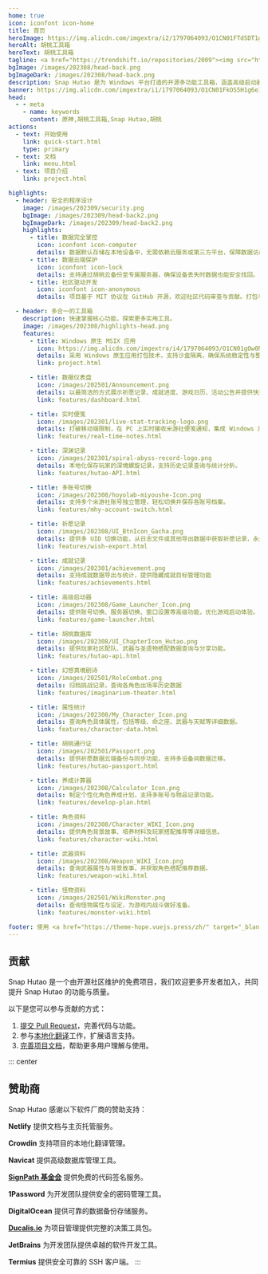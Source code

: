 ```yaml
---
home: true
icon: iconfont icon-home
title: 首页
heroImage: https://img.alicdn.com/imgextra/i2/1797064093/O1CN01FTdSDT1g6e7p1HAv6_!!1797064093.png_.webp
heroAlt: 胡桃工具箱
heroText: 胡桃工具箱
tagline: <a href="https://trendshift.io/repositories/2009"><img src="https://trendshift.io/api/badge/repositories/2009" alt="trend"/></a><br>实用的开源多功能原神工具箱 🧰
bgImage: /images/202308/head-back.png
bgImageDark: /images/202308/head-back.png
description: Snap Hutao 是为 Windows 平台打造的开源多功能工具箱，涵盖高级启动器、祈愿记录导出、实时便笺等功能，全面提升桌面端玩家的游戏体验。
banner: https://img.alicdn.com/imgextra/i1/1797064093/O1CN01FkOS5H1g6e1z8LCaD_!!1797064093.png
head:
  - - meta
    - name: keywords
      content: 原神,胡桃工具箱,Snap Hutao,胡桃
actions:
  - text: 开始使用
    link: quick-start.html
    type: primary
  - text: 文档
    link: menu.html
  - text: 项目介绍
    link: project.html

highlights:
  - header: 安全的程序设计
    image: /images/202309/security.png
    bgImage: /images/202309/head-back2.png
    bgImageDark: /images/202309/head-back2.png
    highlights:
      - title: 数据完全掌控
        icon: iconfont icon-computer
        details: 数据默认存储在本地设备中，无需依赖云服务或第三方平台，保障数据访问的自主性。
      - title: 数据云端保护
        icon: iconfont icon-lock
        details: 支持通过胡桃云备份至专属服务器，确保设备丢失时数据也能安全找回。
      - title: 社区驱动开发
        icon: iconfont icon-anonymous
        details: 项目基于 MIT 协议在 GitHub 开源，欢迎社区代码审查与贡献。打包与发布全流程通过自动化流水线完成，无人工干预，确保安全性与一致性。

  - header: 多合一的工具箱
    description: 快速掌握核心功能，探索更多实用工具。
    image: /images/202308/highlights-head.png
    features:
      - title: Windows 原生 MSIX 应用
        icon: https://img.alicdn.com/imgextra/i4/1797064093/O1CN01gOw0Nk1g6e0yjfAlD_!!1797064093.png_.webp
        details: 采用 Windows 原生应用打包技术，支持沙盒隔离，确保系统稳定性与整洁性。
        link: project.html

      - title: 数据仪表盘
        icon: /images/202501/Announcement.png
        details: 以最简洁的方式展示祈愿记录、成就进度、游戏日历、活动公告并提供快速启动游戏的入口。
        link: features/dashboard.html

      - title: 实时便笺
        icon: /images/202301/live-stat-tracking-logo.png
        details: 打破移动端限制，在 PC 上实时接收米游社便笺通知，集成 Windows 原生通知功能。
        link: features/real-time-notes.html

      - title: 深渊记录
        icon: /images/202301/spiral-abyss-record-logo.png
        details: 本地化保存玩家的深境螺旋记录，支持历史记录查询与统计分析。
        link: features/hutao-API.html

      - title: 多账号切换
        icon: /images/202308/hoyolab-miyoushe-Icon.png
        details: 支持多个米游社账号独立管理，轻松切换并保存各账号档案。
        link: features/mhy-account-switch.html

      - title: 祈愿记录
        icon: /images/202308/UI_BtnIcon_Gacha.png
        details: 提供多 UID 切换功能，从日志文件或其他导出数据中获取祈愿记录，永久保存。
        link: features/wish-export.html

      - title: 成就记录
        icon: /images/202301/achievement.png
        details: 支持成就数据导出与统计，提供隐藏成就目标管理功能
        link: features/achievements.html

      - title: 高级启动器
        icon: /images/202308/Game_Launcher_Icon.png
        details: 提供账号切换、服务器切换、窗口设置等高级功能，优化游戏启动体验。
        link: features/game-launcher.html

      - title: 胡桃数据库
        icon: /images/202308/UI_ChapterIcon_Hutao.png
        details: 提供玩家社区配队、武器与圣遗物搭配数据查询与分享功能。
        link: features/hutao-api.html

      - title: 幻想真境剧诗
        icon: /images/202501/RoleCombat.png
        details: 归档挑战记录，查询各角色出场率历史数据
        link: features/imaginarium-theater.html

      - title: 属性统计
        icon: /images/202308/My_Character_Icon.png
        details: 查询角色具体属性，包括等级、命之座、武器与天赋等详细数据。
        link: features/character-data.html

      - title: 胡桃通行证
        icon: /images/202501/Passport.png
        details: 提供祈愿数据云端备份与同步功能，支持多设备间数据迁移。
        link: features/hutao-passport.html

      - title: 养成计算器
        icon: /images/202308/Calculator_Icon.png
        details: 制定个性化角色养成计划，支持多账号与物品记录功能。
        link: features/develop-plan.html

      - title: 角色资料
        icon: /images/202308/Character_WIKI_Icon.png
        details: 提供角色背景故事、培养材料及玩家搭配推荐等详细信息。
        link: features/character-wiki.html

      - title: 武器资料
        icon: /images/202308/Weapon_WIKI_Icon.png
        details: 查询武器属性与背景故事，并获取角色搭配推荐数据。
        link: features/weapon-wiki.html

      - title: 怪物资料
        icon: /images/202501/WikiMonster.png
        details: 查询怪物属性与设定，为游戏内战斗做好准备。
        link: features/monster-wiki.html

footer: 使用 <a href="https://theme-hope.vuejs.press/zh/" target="_blank">VuePress Theme Hope</a> 主题构建 | 以开源社区力量为原神 PC 端玩家提供极致的游戏体验
---
```


## 贡献

Snap Hutao 是一个由开源社区维护的免费项目，我们欢迎更多开发者加入，共同提升 Snap Hutao 的功能与质量。

以下是您可以参与贡献的方式：

1. [提交 Pull Request](https://github.com/DGP-Studio/Snap.Hutao/pulls)，完善代码与功能。
2. 参与[本地化翻译](i18n.md)工作，扩展语言支持。
3. [完善项目文档](https://github.com/DGP-Studio/Snap.Hutao.Docs)，帮助更多用户理解与使用。

<!-- @include: star-request.md -->

::: center

## 赞助商

Snap Hutao 感谢以下软件厂商的赞助支持：

<SponsorList />

**Netlify** 提供文档与主页托管服务。

**Crowdin** 支持项目的本地化翻译管理。

**Navicat** 提供高级数据库管理工具。

[**SignPath 基金会**](https://signpath.org/) 提供免费的代码签名服务。

**1Password** 为开发团队提供安全的密码管理工具。

**DigitalOcean** 提供可靠的数据备份存储服务。

[**Ducalis.io**](https://hi.ducalis.io/) 为项目管理提供完整的决策工具包。

**JetBrains** 为开发团队提供卓越的软件开发工具。

**Termius** 提供安全可靠的 SSH 客户端。
:::
